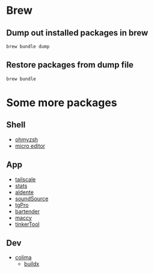 # Brew
## Dump out installed packages in brew
```brew bundle dump```

## Restore packages from dump file
```brew bundle```

# Some more packages
## Shell
- [ohmyzsh](https://github.com/ohmyzsh/ohmyzsh)
- [micro editor](https://github.com/zyedidia/micro)

## App
- [tailscale](https://tailscale.com/)
- [stats](https://github.com/exelban/stats)
- [aldente](https://github.com/AppHouseKitchen/AlDente-Charge-Limiter)
- [soundSource](https://rogueamoeba.com/soundsource/)
- [tgPro](https://www.tunabellysoftware.com/tgpro/)
- [bartender](https://www.macbartender.com/)
- [maccy](https://github.com/p0deje/Maccy)
- [tinkerTool](https://www.bresink.com/osx/TinkerTool.html)

## Dev
- [colima](https://github.com/abiosoft/colima)
  - [buildx](https://aosolorzano.medium.com/installing-colima-as-a-docker-engine-provider-with-buildx-and-compose-plugins-installed-1ce8b3bae158)
